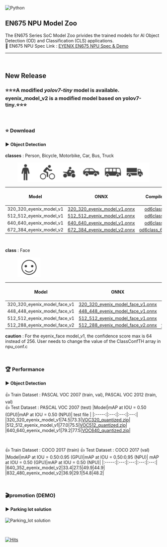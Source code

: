 
<img alt="Python" src ="https://img.shields.io/badge/python-3.8-orange"/>


## EN675 NPU Model Zoo
The EN675 Series SoC Model Zoo privides the trained models for AI Object Detection (OD) and Classification (CLS) applications.  
:rocket: EN675 NPU Spec Link : [EYENIX EN675 NPU Spec & Demo](https://resonant-duke-420.notion.site/EN675-AI-NPU-Solution-d407c17992d8447b9c98ac2bfede8cdb)
***
&#160;
## New Release
### :star::star::star:A modified *yolov7-tiny* model is available. eyenix_model_v2 is a modified model based on yolov7-tiny.:star::star::star:
&#160;
### :star: Download
#### :arrow_forward: Object Detection
**classes** : Person, Bicycle, Motorbike, Car, Bus, Truck  
<figure>
    <img src="./img/6classes_image.PNG" title="6class">    
</figure>

|Model|ONNX|Compile Results|Total DRAM Size|Inference Speed (Standard)|Inference Speed (Boost)|
|:-----:|:---:|:---:|:---:|:---:|:---:|
|320_320_eyenix_model_v1|[320_320_eyenix_model_v1.onnx](https://github.com/Eyenix/en675_model_zoo/files/9623478/320_320_eyenix_model_v1.zip)|[od6class_320.bin](https://github.com/Eyenix/en675_model_zoo/files/9623476/od6class_320.zip)|11MB|26ms|13ms|
|512_512_eyenix_model_v1|[512_512_eyenix_model_v1.onnx](https://github.com/Eyenix/en675_model_zoo/files/9466030/512_512_eyenix_model_v1.zip)|[od6class_512.bin](https://github.com/Eyenix/en675_model_zoo/files/9466035/od6class_512.zip)|18MB|37ms|20ms|
|640_640_eyenix_model_v1|[640_640_eyenix_model_v1.onnx](https://github.com/Eyenix/en675_model_zoo/files/9485742/640_640_eyenix_model_v1.zip)|[od6class_640.bin](https://github.com/Eyenix/en675_model_zoo/files/9485743/od6class_640.zip)|25MB|54ms|29ms|
|672_384_eyenix_model_v2|[672_384_eyenix_model_v2.onnx](https://github.com/Eyenix/en675_model_zoo/files/12256208/672_384_eyenix_model_v2.zip)|[od6class_672_384.bin](https://github.com/Eyenix/en675_model_zoo/files/12256213/od6class_672_384.zip)|22MB|63ms|28ms|


&#160;

**class** : Face  
<figure>
    <img src="./img/face_image.PNG" title="face">    
</figure>

|Model|ONNX|Compile Results|Total DRAM Size|Inference Speed (Standard)|Inference Speed (Boost)|
|:-----:|:---:|:---:|:---:|:---:|:---:|
|320_320_eyenix_model_face_v1|[320_320_eyenix_model_face_v1.onnx](https://github.com/Eyenix/en675_model_zoo/files/9925051/320_320_eyenix_model_face_v1.zip)|[face_320.bin](https://github.com/Eyenix/en675_model_zoo/files/9925058/face_320.zip)|12MB|22ms|11ms|
|448_448_eyenix_model_face_v1|[448_448_eyenix_model_face_v1.onnx](https://github.com/Eyenix/en675_model_zoo/files/9925055/448_448_eyenix_model_face_v1.zip)|[face_448.bin](https://github.com/Eyenix/en675_model_zoo/files/9925059/face_448.zip)|23MB|50ms|20ms|
|512_512_eyenix_model_face_v1|[512_512_eyenix_model_face_v1.onnx](https://github.com/Eyenix/en675_model_zoo/files/9925056/512_512_eyenix_model_face_v1.zip)|[face_512.bin](https://github.com/Eyenix/en675_model_zoo/files/9925060/face_512.zip)|31MB|68ms|28ms|  
|512_288_eyenix_model_face_v2|[512_288_eyenix_model_face_v2.onnx](https://github.com/Eyenix/en675_model_zoo/files/12256218/512_288_eyenix_model_face_v2.zip)|[face_512_288.bin](https://github.com/Eyenix/en675_model_zoo/files/12256220/face_512_288.zip)|31MB|38ms|17ms|

**caution** : For the eyenix_face model_v1, the confidence score max is 64 instead of 256. User needs to change the value of the ClassConfTH array in npu_conf.c

&#160;

### :trophy: Performance
#### :arrow_forward: Object Detection
:+1: Train Dataset : PASCAL VOC 2007 (train, val), PASCAL VOC 2012 (train, val)  
:+1: Test Dataset : PASCAL VOC 2007 (test)
|Model|mAP at IOU = 0.50 (GPU)|mAP at IOU = 0.50 (NPU)| test file |
|:-----:|:---:|:---:|:---:|
|320_320_eyenix_model_v1|74.5|73.3|[VOC320_quantized.zip](https://github.com/Eyenix/en675_model_zoo/files/9669475/VOC320_quantized.zip)|
|512_512_eyenix_model_v1|77.0|75.5|[VOC512_quantized.zip](https://github.com/Eyenix/en675_model_zoo/files/9642077/VOC512_quantized.zip)|
|640_640_eyenix_model_v1|79.2|77.5|[VOC640_quantized.zip](https://github.com/Eyenix/en675_model_zoo/files/9642078/VOC640_quantized.zip)|

&#160;

:+1: Train Dataset : COCO 2017 (train) 
:+1: Test Dataset : COCO 2017 (val)
|Model|mAP at IOU = 0.50:0.95 (GPU)|mAP at IOU = 0.50:0.95 (NPU)| mAP at IOU = 0.50 (GPU)|mAP at IOU = 0.50 (NPU)|
|:-----:|:---:|:---:|:---:|:---:|
|640_352_eyenix_model_v2|33.4|27.5|49.9|44.9|
|832_480_eyenix_model_v2|36.9|29.1|54.8|48.2|

&#160;

### :clapper:promotion (DEMO)
#### :arrow_forward: Parking lot solution
![Parking_lot solution](https://user-images.githubusercontent.com/66294848/188069884-3441a15f-2a91-477a-b8d1-6337c931c25d.gif)

&#160;


[![Hits](https://hits.seeyoufarm.com/api/count/incr/badge.svg?url=https%3A%2F%2Fgithub.com%2FEyenix%2Fen675_model_zoo&count_bg=%2379C83D&title_bg=%23555555&icon=pytorch.svg&icon_color=%23E7E7E7&title=hits&edge_flat=false)](https://hits.seeyoufarm.com)

